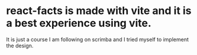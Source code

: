 # react-facts is made with vite and it is a best experience using vite. 
It is just a course I am following on scrimba and I tried myself to implement the design.
